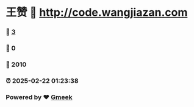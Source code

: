 # 王赞 :link: http://code.wangjiazan.com 
### :page_facing_up: [3](http://code.wangjiazan.com/tag.html) 
### :speech_balloon: 0 
### :hibiscus: 2010 
### :alarm_clock: 2025-02-22 01:23:38 
### Powered by :heart: [Gmeek](https://github.com/Meekdai/Gmeek)
